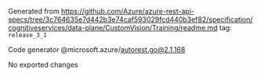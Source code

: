 Generated from https://github.com/Azure/azure-rest-api-specs/tree/3c764635e7d442b3e74caf593029fcd440b3ef82/specification/cognitiveservices/data-plane/CustomVision/Training/readme.md tag: `release_3_1`

Code generator @microsoft.azure/autorest.go@2.1.168

No exported changes